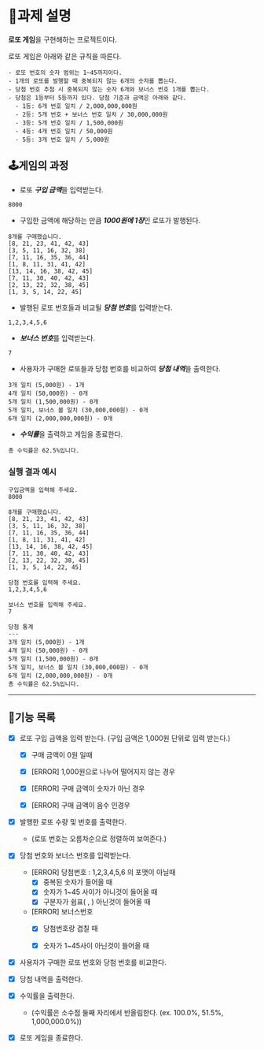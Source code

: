 # 📑과제 설명

**로또 게임**을 구현해하는 프로젝트이다.

로또 게임은 아래와 같은 규칙을 따른다.
```
- 로또 번호의 숫자 범위는 1~45까지이다.
- 1개의 로또를 발행할 때 중복되지 않는 6개의 숫자를 뽑는다.
- 당첨 번호 추첨 시 중복되지 않는 숫자 6개와 보너스 번호 1개를 뽑는다.
- 당첨은 1등부터 5등까지 있다. 당첨 기준과 금액은 아래와 같다.
  - 1등: 6개 번호 일치 / 2,000,000,000원
  - 2등: 5개 번호 + 보너스 번호 일치 / 30,000,000원
  - 3등: 5개 번호 일치 / 1,500,000원
  - 4등: 4개 번호 일치 / 50,000원
  - 5등: 3개 번호 일치 / 5,000원
```

## 🕹️게임의 과정
- 로또 ***구입 금액***을 입력받는다.
```
8000
```
- 구입한 금액에 해당하는 만큼 ***1000원에 1장***인 로또가 발행된다.
```
8개를 구매했습니다.
[8, 21, 23, 41, 42, 43] 
[3, 5, 11, 16, 32, 38] 
[7, 11, 16, 35, 36, 44] 
[1, 8, 11, 31, 41, 42] 
[13, 14, 16, 38, 42, 45] 
[7, 11, 30, 40, 42, 43] 
[2, 13, 22, 32, 38, 45] 
[1, 3, 5, 14, 22, 45]
```

- 발행된 로또 번호들과 비교될 ***당첨 번호***를 입력받는다.
```
1,2,3,4,5,6
```
- ***보너스 번호***를 입력받는다.
```
7
```

- 사용자가 구매한 로또들과 당첨 번호를 비교하여 ***당첨 내역***을 출력한다.
```
3개 일치 (5,000원) - 1개
4개 일치 (50,000원) - 0개
5개 일치 (1,500,000원) - 0개
5개 일치, 보너스 볼 일치 (30,000,000원) - 0개
6개 일치 (2,000,000,000원) - 0개
```

- ***수익률***을 출력하고 게임을 종료한다.
```
총 수익률은 62.5%입니다.
```

### 실행 결과 예시
```
구입금액을 입력해 주세요.
8000

8개를 구매했습니다.
[8, 21, 23, 41, 42, 43] 
[3, 5, 11, 16, 32, 38] 
[7, 11, 16, 35, 36, 44] 
[1, 8, 11, 31, 41, 42] 
[13, 14, 16, 38, 42, 45] 
[7, 11, 30, 40, 42, 43] 
[2, 13, 22, 32, 38, 45] 
[1, 3, 5, 14, 22, 45]

당첨 번호를 입력해 주세요.
1,2,3,4,5,6

보너스 번호를 입력해 주세요.
7

당첨 통계
---
3개 일치 (5,000원) - 1개
4개 일치 (50,000원) - 0개
5개 일치 (1,500,000원) - 0개
5개 일치, 보너스 볼 일치 (30,000,000원) - 0개
6개 일치 (2,000,000,000원) - 0개
총 수익률은 62.5%입니다.
```

---


## 📌기능 목록 

- [x] 로또 구입 금액을 입력 받는다. (구입 금액은 1,000원 단위로 입력 받는다.) 

  - [x] 구매 금액이 0원 일때
  - [x] [ERROR] 1,000원으로 나누어 떨어지지 않는 경우
  - [x] [ERROR] 구매 금액이 숫자가 아닌 경우
  - [x] [ERROR] 구매 금액이 음수 인경우


- [x] 발행한 로또 수량 및 번호를 출력한다.
  - (로또 번호는 오름차순으로 정렬하여 보여준다.)


- [x] 당첨 번호와 보너스 번호를 입력받는다.

  - [ERROR] 당첨번호 : 1,2,3,4,5,6 의 포맷이 아닐때
    - [x] 중복된 숫자가 들어올 때
    - [x] 숫자가 1~45 사이가 아니것이 들어올 때
    - [x] 구분자가 쉼표( , ) 아닌것이 들어올 때
  - [ERROR] 보너스번호
    - [x] 당첨번호랑 겹칠 때
    - [x] 숫자가 1~45사이 아닌것이 들어올 때


- [x] 사용자가 구매한 로또 번호와 당첨 번호를 비교한다.


- [x] 당첨 내역을 출력한다.


- [x] 수익률을 출력한다.
  - (수익률은 소수점 둘째 자리에서 반올림한다. (ex. 100.0%, 51.5%, 1,000,000.0%))


- [x] 로또 게임을 종료한다.



